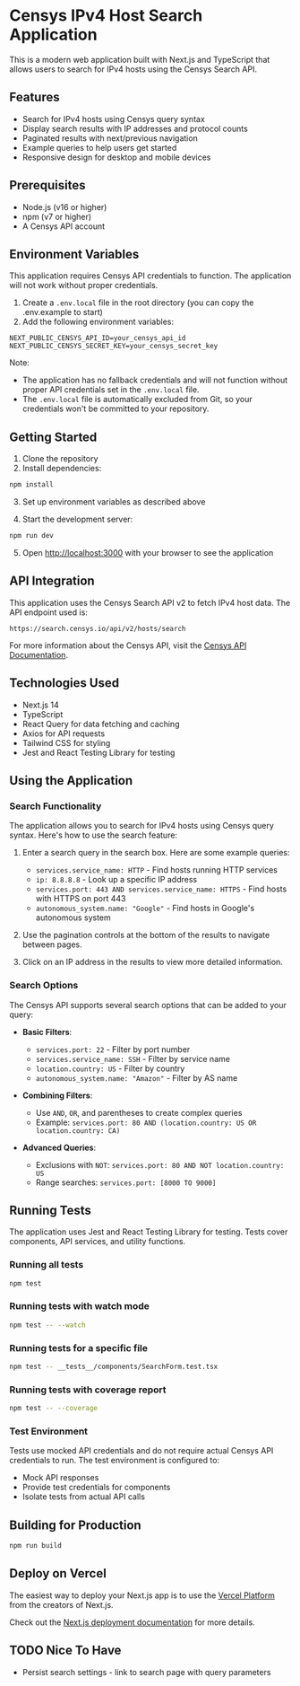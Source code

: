 # Censys IPv4 Host Search Application

This is a modern web application built with Next.js and TypeScript that allows users to search for IPv4 hosts using the Censys Search API.

## Features

- Search for IPv4 hosts using Censys query syntax
- Display search results with IP addresses and protocol counts
- Paginated results with next/previous navigation
- Example queries to help users get started
- Responsive design for desktop and mobile devices

## Prerequisites

- Node.js (v16 or higher)
- npm (v7 or higher)
- A Censys API account

## Environment Variables

This application requires Censys API credentials to function. The application will not work without proper credentials.

1. Create a `.env.local` file in the root directory (you can copy the .env.example to start)
2. Add the following environment variables:

```
NEXT_PUBLIC_CENSYS_API_ID=your_censys_api_id
NEXT_PUBLIC_CENSYS_SECRET_KEY=your_censys_secret_key
```

Note: 
- The application has no fallback credentials and will not function without proper API credentials set in the `.env.local` file.
- The `.env.local` file is automatically excluded from Git, so your credentials won't be committed to your repository.

## Getting Started

1. Clone the repository
2. Install dependencies:

```bash
npm install
```

3. Set up environment variables as described above

4. Start the development server:

```bash
npm run dev
```

5. Open [http://localhost:3000](http://localhost:3000) with your browser to see the application

## API Integration

This application uses the Censys Search API v2 to fetch IPv4 host data. The API endpoint used is:

```
https://search.censys.io/api/v2/hosts/search
```

For more information about the Censys API, visit the [Censys API Documentation](https://search.censys.io/api).

## Technologies Used

- Next.js 14
- TypeScript
- React Query for data fetching and caching
- Axios for API requests
- Tailwind CSS for styling
- Jest and React Testing Library for testing

## Using the Application

### Search Functionality

The application allows you to search for IPv4 hosts using Censys query syntax. Here's how to use the search feature:

1. Enter a search query in the search box. Here are some example queries:
   - `services.service_name: HTTP` - Find hosts running HTTP services
   - `ip: 8.8.8.8` - Look up a specific IP address
   - `services.port: 443 AND services.service_name: HTTPS` - Find hosts with HTTPS on port 443
   - `autonomous_system.name: "Google"` - Find hosts in Google's autonomous system

2. Use the pagination controls at the bottom of the results to navigate between pages.

3. Click on an IP address in the results to view more detailed information.

### Search Options

The Censys API supports several search options that can be added to your query:

- **Basic Filters**:
  - `services.port: 22` - Filter by port number
  - `services.service_name: SSH` - Filter by service name
  - `location.country: US` - Filter by country
  - `autonomous_system.name: "Amazon"` - Filter by AS name

- **Combining Filters**:
  - Use `AND`, `OR`, and parentheses to create complex queries
  - Example: `services.port: 80 AND (location.country: US OR location.country: CA)`

- **Advanced Queries**:
  - Exclusions with `NOT`: `services.port: 80 AND NOT location.country: US`
  - Range searches: `services.port: [8000 TO 9000]`


## Running Tests

The application uses Jest and React Testing Library for testing. Tests cover components, API services, and utility functions.

### Running all tests

```bash
npm test
```

### Running tests with watch mode

```bash
npm test -- --watch
```

### Running tests for a specific file

```bash
npm test -- __tests__/components/SearchForm.test.tsx
```

### Running tests with coverage report

```bash
npm test -- --coverage
```

### Test Environment

Tests use mocked API credentials and do not require actual Censys API credentials to run. The test environment is configured to:

- Mock API responses
- Provide test credentials for components
- Isolate tests from actual API calls

## Building for Production

```bash
npm run build
```

## Deploy on Vercel

The easiest way to deploy your Next.js app is to use the [Vercel Platform](https://vercel.com/new) from the creators of Next.js.

Check out the [Next.js deployment documentation](https://nextjs.org/docs/app/building-your-application/deploying) for more details.

## TODO Nice To Have
- Persist search settings - link to search page with query parameters